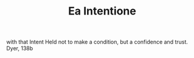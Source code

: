 ---
title: Ea Intentione
letter: E
permalink: "/definitions/bld-ea-intentione.html"
body: with that lntent Held not to make a condition, but a confidence and trust. Dyer,
  138b
published_at: '2018-07-07'
source: Black's Law Dictionary 2nd Ed (1910)
layout: post
---